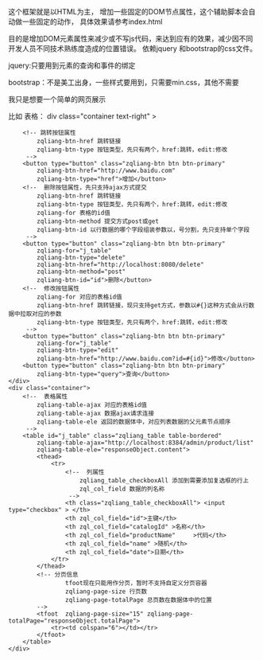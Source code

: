 这个框架就是以HTML为主， 增加一些固定的DOM节点属性，这个辅助脚本会自动做一些固定的动作，
具体效果请参考index.html  

目的是增加DOM元素属性来减少或不写js代码，来达到应有的效果，减少因不同开发人员不同技术熟练度造成的位置错误。
依赖jquery 和bootstrap的css文件。  

jquery:只要用到元素的查询和事件的绑定  

bootstrap：不是美工出身，一些样式要用到，只需要min.css，其他不需要

我只是想要一个简单的网页展示


比如
表格：
div class="container text-right"  >

		<!-- 跳转按钮属性
			zqliang-btn-href 跳转链接
			zqliang-btn-type 按钮类型，先只有两个，href:跳转，edit:修改
		 -->
		<button type="button" class="zqliang-btn btn btn-primary" 
			zqliang-btn-href="http://www.baidu.com" 
			zqliang-btn-type="href">增加</button>
		<!--  删除按钮属性，先只支持ajax方式提交
			zqliang-btn-href 跳转链接
			zqliang-btn-type 按钮类型，先只有两个，href:跳转，edit:修改
			zqliang-for 表格的id值
			zqliang-btn-method 提交方式post或get
			zqliang-btn-id 以行数据的哪个字段组装参数以，号分割，先只支持单个字段
		 -->
		<button type="button" class="zqliang-btn btn btn-primary"
			zqliang-for="j_table"	
			zqliang-btn-type="delete"  
			zqliang-btn-href="http://localhost:8080/delete"
			zqliang-btn-method="post"
			zqliang-btn-id="id">删除</button>
		<!--  修改按钮属性
			zqliang-for 对应的表格id值
			zqliang-btn-href 跳转链接，现只支持get方式，参数以#{}这种方式会从行数据中拉取对应的参数
			zqliang-btn-type 按钮类型，先只有两个，href:跳转，edit:修改
		 -->
		<button type="button" class="zqliang-btn btn btn-primary" 
			zqliang-for="j_table"	
			zqliang-btn-type="edit" 
			zqliang-btn-href="http://www.baidu.com?id=#{id}">修改</button>
		<button type="button" class="zqliang-btn btn btn-primary"
			zqliang-btn-type="query">查询</button>
	</div>
	<div class="container">
		<!--  表格属性
			zqliang-table-ajax 对应的表格id值
			zqliang-table-ajax 数据ajax请求连接
			zqliang-table-ele 返回的数据体中，对应列表数据的父元素节点顺序
		 -->
		<table id="j_table" class="zqliang_table table-bordered"  
			zqliang-table-ajax="http://localhost:8384/admin/product/list" 
			zqliang-table-ele="responseObject.content">
			<thead>
				<tr>
					<!--  列属性
						zqliang_table_checkboxAll 添加到需要添加复选框的行上
						zql_col_field 数据的列名称
					 -->
					<th class="zqliang_table_checkboxAll"> <input type="checkbox" > </th>
					<th zql_col_field="id">主键</th>
					<th zql_col_field="catalogId" >名称</th>
					<th zql_col_field="productName" 	>代码</th>
					<th zql_col_field="name" >随机</th>
					<th zql_col_field="date">日期</th>
				</tr>
			</thead>
			<!-- 分页信息
					tfoot现在只能用作分页，暂时不支持自定义分页容器
					zqliang-page-size 行页数
					zqliang-page-totalPage 总页数在数据体中的位置
			-->
			<tfoot  zqliang-page-size="15" zqliang-page-totalPage="responseObject.totalPage">
				<tr><td colspan="6"></td></tr>
			</tfoot>
		</table>
	</div>
